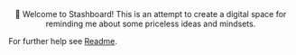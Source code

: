 <br/>
<br/>
<p align="center">
💾 Welcome to Stashboard!
This is an attempt to create a digital space for reminding me about some priceless ideas and mindsets.
</p>

For further help see [Readme](https://github.com/IntergalacticPenguin/stashboard/blob/gh-pages/readme.md "readme").
